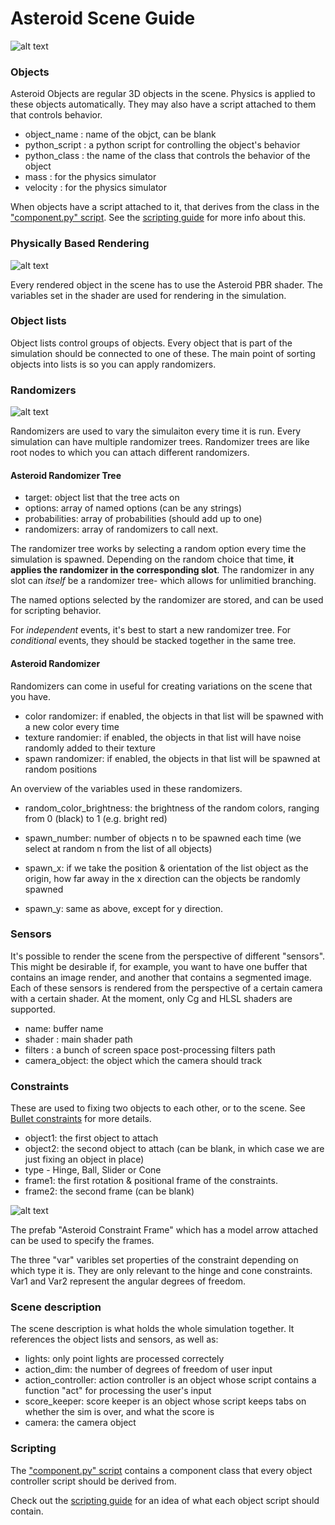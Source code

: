 # Asteroid Scene Guide

![alt text](http://i.imgur.com/KnbNek9.png "Logo Title Text 1")

### Objects

Asteroid Objects are regular 3D objects in the scene. Physics is applied to these objects automatically. They may also have a script attached to them that controls behavior.

- object_name : name of the objct, can be blank
- python_script : a python script for controlling the object's behavior
- python_class : the name of the class that controls the behavior of the object
- mass : for the physics simulator
- velocity : for the physics simulator
  
When objects have a script attached to it, that derives from the class in the ["component.py" script](https://gist.github.com/m0nologuer/5415e5ea9cf83335d3882bec8b6badc8). See the [scripting guide](https://github.com/m0nologuer/Asteroid-Unity/blob/master/ScriptingGuide.md) for more info about this.

### Physically Based Rendering

![alt text](http://i.imgur.com/N8WTlO0.png "Logo Title Text 1")

Every rendered object in the scene has to use the Asteroid PBR shader. The variables set in the shader are used for rendering in the simulation.

### Object lists

Object lists control groups of objects. Every object that is part of the simulation should be connected to one of these. The main point of sorting objects into lists is so you can apply randomizers.

### Randomizers

![alt text](http://i.imgur.com/lKvrzhW.png "Logo Title Text 1")

Randomizers are used to vary the simulaiton every time it is run. Every simulation can have multiple randomizer trees. Randomizer trees are like root nodes to which you can attach different randomizers.

#### Asteroid Randomizer Tree

- target: object list that the tree acts on
- options: array of named options (can be any strings)
- probabilities: array of probabilities (should add up to one)
- randomizers: array of randomizers to call next.

The randomizer tree works by selecting a random option every time the simulation is spawned. Depending on the random choice that time, **it applies the randomizer in the corresponding slot**. The randomizer in any slot can *itself* be a randomizer tree- which allows for unlimitied branching.

The named options selected by the randomizer are stored, and can be used for scripting behavior.

For *independent* events, it's best to start a new randomizer tree. For *conditional* events, they should be stacked together in the same tree.

#### Asteroid Randomizer

Randomizers can come in useful for creating variations on the scene that you have.

- color randomizer: if enabled, the objects in that list will be spawned with a new color every time
- texture randomier: if enabled, the objects in that list will have noise randomly added to their texture
- spawn randomizer: if enabled, the objects in that list will be spawned at random positions

An overview of the variables used in these randomizers.

- random_color_brightness: the brightness of the random colors, ranging from 0 (black) to 1 (e.g. bright red)

- spawn_number: number of objects n to be spawned each time (we select at random n from the list of all objects)
- spawn_x: if we take the position & orientation of the list object as the origin, how far away in the x direction can the objects be randomly spawned
- spawn_y: same as above, except for y direction.

### Sensors

It's possible to render the scene from the perspective of different "sensors". This might be desirable if, for example, you want to have one buffer that contains an image render, and another that contains a segmented image. Each of these sensors is rendered from the perspective of a certain camera with a certain shader. At the moment, only Cg and HLSL  shaders are supported. 
  
 - name: buffer name
 - shader : main shader path
 - filters : a bunch of screen space post-processing filters path
 - camera_object: the object which the camera should track

### Constraints

These are used to fixing two objects to each other, or to the scene. See [Bullet constraints](https://www.panda3d.org/manual/index.php/Bullet_Constraints) for more details.

- object1: the first object to attach
- object2: the second object to attach (can be blank, in which case we are just fixing an object in place)
- type - Hinge, Ball, Slider or Cone
- frame1: the first rotation & positional frame of the constraints. 
- frame2: the second frame (can be blank) 

![alt text](http://i.imgur.com/eDu2Ejb.png "Logo Title Text 1")

The prefab "Asteroid Constraint Frame" which has a model arrow attached can be used to specify the frames. 

The three "var" varibles set properties of the constraint depending on which type it is. They are only relevant to the hinge and cone constraints. Var1 and Var2 represent the angular degrees of freedom.


### Scene description

The scene description is what holds the whole simulation together. It references the object lists and sensors, as well as:

- lights: only point lights are processed correctely
- action_dim: the number of degrees of freedom of user input
- action_controller: action controller is an object whose script contains a function "act" for processing the user's input
- score_keeper: score keeper is an object whose script keeps tabs on whether the sim is over, and what the score is
- camera: the camera object

### Scripting

The ["component.py" script](https://gist.github.com/m0nologuer/5415e5ea9cf83335d3882bec8b6badc8) contains a component class that every object controller script should be derived from.

Check out the [scripting guide](https://github.com/m0nologuer/Asteroid-Unity/blob/master/ScriptingGuide.md) for an idea of what each object script should contain.
